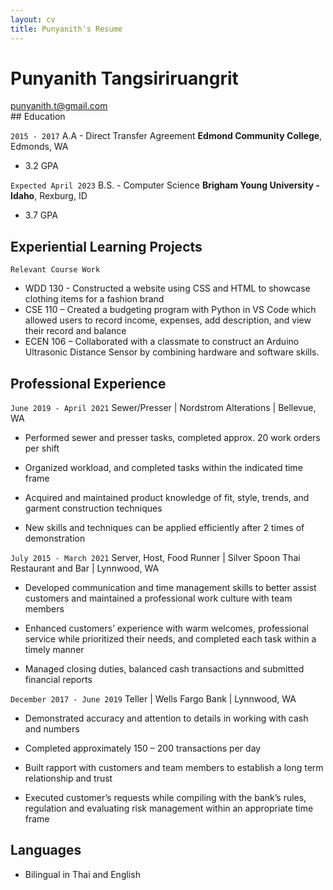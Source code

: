 ```yaml
---
layout: cv
title: Punyanith's Resume
---
```


# Punyanith Tangsiriruangrit

<div id="webaddress">
<a href="punyanith.t@gmail.com">punyanith.t@gmail.com</a>
</div>
## Education

`2015 - 2017`
A.A - Direct Transfer Agreement
__Edmond Community College__, Edmonds, WA
- 3.2 GPA

`Expected April 2023`
B.S. - Computer Science
__Brigham Young University - Idaho__, Rexburg, ID

- 3.7 GPA


## Experiential Learning Projects
`Relevant Course Work`
- WDD 130 - Constructed a website using CSS and HTML to showcase clothing items for a fashion brand
- CSE 110 – Created a budgeting program with Python in VS Code which allowed users to record income, expenses, add description, and view their record and balance
- ECEN 106 – Collaborated with a classmate to construct an Arduino Ultrasonic Distance Sensor by combining hardware and software skills.


## Professional Experience

`June 2019 - April 2021`
Sewer/Presser | Nordstrom Alterations | Bellevue, WA 

- Performed sewer and presser tasks, completed approx. 20 work orders per shift

- Organized workload, and completed tasks within the indicated time frame

- Acquired and maintained product knowledge of fit, style, trends, and garment construction techniques
- New skills and techniques can be applied efficiently after 2 times of demonstration


`July 2015 - March 2021`
Server, Host, Food Runner | Silver Spoon Thai Restaurant and Bar | Lynnwood, WA

- Developed communication and time management skills to better assist customers and maintained a professional work culture with team members

- Enhanced customers’ experience with warm welcomes, professional service while prioritized their needs, and completed each task within a timely manner

- Managed closing duties, balanced cash transactions and submitted financial reports

`December 2017 - June 2019`
Teller | Wells Fargo Bank | Lynnwood, WA 

- Demonstrated accuracy and attention to details in working with cash and numbers

- Completed approximately 150 – 200 transactions per day

- Built rapport with customers and team members to establish a long term relationship and trust

- Executed customer’s requests while compiling with the bank’s rules, regulation and evaluating risk management within an appropriate time frame

## Languages
- Bilingual in Thai and English


<!-- ### Footer

Last updated: July 2022 -->


